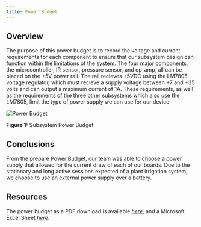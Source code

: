 ```yaml
---
title: Power Budget
---
```


## Overview
The purpose of this power budget is to record the voltage and current requirements for each component to ensure that our subsystem design can function within the limitations of the system. The four major components, the microcontroller, IR sensor, pressure sensor, and op-amp, all can be placed on the +5V power rail. The rail recieves +5VDC using the LM7805 voltage regulator, which must recieve a supply voltage between +7 and +35 volts and can output a maximum current of 1A. These requirements, as well as the requirements of the three other subsystems which also use the LM7805, limit the type of power supply we can use for our device.

![Power Budget](https://github.com/user-attachments/assets/37a13087-40f1-4316-81be-7bd975c2cf9d)

**Figure 1:** Subsystem Power Budget

## Conclusions

From the prepare Power Budget, our team was able to choose a power supply that allowed for the current draw of each of our boards. Due to the stationary and long active sessions expected of a plant irrigation system, we choose to use an external power supply over a battery.

## Resources

The power budget as a PDF download is available [*here*](https://github.com/user-attachments/files/23154111/EGR304_PowerBudget.pdf), and a Microsoft Excel Sheet [*here*](https://github.com/user-attachments/files/23154129/EGR304_PowerBudget.xlsx).
